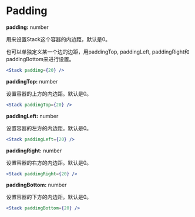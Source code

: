 # Padding

**padding:** number

用来设置Stack这个容器的内边距，默认是0。

也可以单独定义某一个边的边距，用paddingTop, paddingLeft, paddingRight和paddingBottom来进行设置。

```jsx
<Stack padding={20} />
```



**paddingTop:** number

设置容器的上方的内边距。默认是0。

```jsx
<Stack paddingTop={20} />
```



**paddingLeft:** number

设置容器的左方的内边距。默认是0。

```jsx
<Stack paddingLeft={20} />
```



**paddingRight:** number

设置容器的右方的内边距。默认是0。

```jsx
<Stack paddingRight={20} />
```



**paddingBottom:** number

设置容器的下方的内边距。默认是0。

```jsx
<Stack paddingBottom={20} />
```




